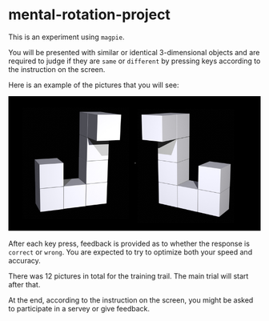 # mental-rotation-project

This is an experiment using `magpie`.

You will be presented with similar or identical 3-dimensional objects and are required to judge if they are `same` or `different` by pressing keys according to the instruction on the screen.

Here is an example of the pictures that you will see:

![13_50_different](public/images/training/13_50_different.jpg)

After each key press, feedback is provided as to whether the response is `correct` or `wrong`. You are expected to try to optimize both your speed and accuracy.

There was 12 pictures in total for the training trail. The main trial will start after that.

At the end, according to the instruction on the screen, you might be asked to participate in a servey or give feedback.





